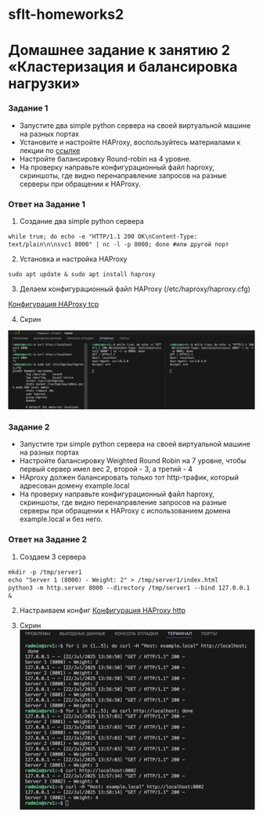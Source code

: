 # sflt-homeworks2
# Домашнее задание к занятию 2 «Кластеризация и балансировка нагрузки»

### Задание 1
- Запустите два simple python сервера на своей виртуальной машине на разных портах
- Установите и настройте HAProxy, воспользуйтесь материалами к лекции по [ссылке](2/)
- Настройте балансировку Round-robin на 4 уровне.
- На проверку направьте конфигурационный файл haproxy, скриншоты, где видно перенаправление запросов на разные серверы при обращении к HAProxy.

### Ответ на Задание 1

1. Создание два simple python сервера
```
while true; do echo -e "HTTP/1.1 200 OK\nContent-Type: text/plain\n\nsvc1 8000" | nc -l -p 8000; done #или другой порт

```
2. Установка и настройка HAProxy
```
sudo apt update & sudo apt install haproxy
```
3. Делаем конфигурационный файл HAProxy (/etc/haproxy/haproxy.cfg)

[Конфигурация HAProxy tcp](https://github.com/RomanDiskTop/sflt-homeworks2/blob/main/tcp_haproxy.cfg)

4. Скрин

![Cкриншот «Задание 1»](img/point_1.png)


### Задание 2
- Запустите три simple python сервера на своей виртуальной машине на разных портах
- Настройте балансировку Weighted Round Robin на 7 уровне, чтобы первый сервер имел вес 2, второй - 3, а третий - 4
- HAproxy должен балансировать только тот http-трафик, который адресован домену example.local
- На проверку направьте конфигурационный файл haproxy, скриншоты, где видно перенаправление запросов на разные серверы при обращении к HAProxy c использованием домена example.local и без него.

### Ответ на Задание 2

1. Создаем 3 сервера 
```
mkdir -p /tmp/server1
echo "Server 1 (8000) - Weight: 2" > /tmp/server1/index.html
python3 -m http.server 8000 --directory /tmp/server1 --bind 127.0.0.1 &
```
2. Настраиваем конфиг
[Конфигурация HAProxy http](https://github.com/RomanDiskTop/sflt-homeworks2/blob/main/http_haproxy.cfg)

3. Скрин
![Cкриншот «Задание 1»](img/point_2.png)